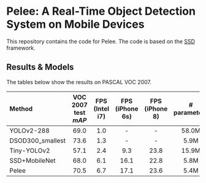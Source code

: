 # Pelee: A Real-Time Object Detection System on Mobile Devices
This repository contains the code for Pelee. The code is based on the [SSD](https://github.com/weiliu89/caffe/tree/ssd) framework. 

## Results & Models

The tables below show the results on PASCAL VOC 2007.

| Method | VOC 2007 test *mAP* | FPS (Intel i7) |FPS (iPhone 6s) |FPS (iPhone 8) | # parameters | Models 
|:-------|:-----:|:-------:|:-------:|:-------:|:-------:|:-------:|
| YOLOv2-288 | 69.0 | 1.0 | - | - | 58.0M |- |
| DSOD300_smallest| 73.6 | 1.3 | - | - | 5.9M |- |
| Tiny-YOLOv2 | 57.1 | 2.4 | 9.3 | 23.8 | 15.9M |- |
| SSD+MobileNet | 68.0 | 6.1 | 16.1 | 22.8 | 5.8M |- |
| Pelee | 70.5 | 6.7 | 17.1 | 23.6 | 5.4M |- |

